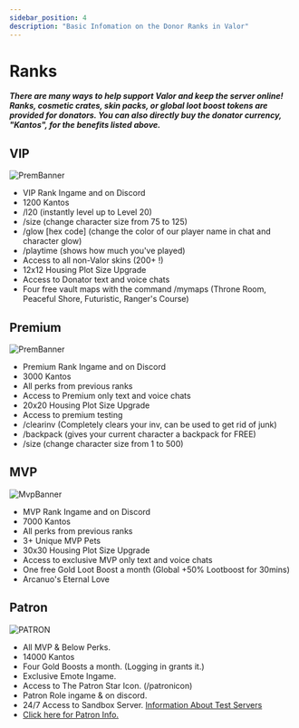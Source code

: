 ```yaml
---
sidebar_position: 4
description: "Basic Infomation on the Donor Ranks in Valor"
---
```


# Ranks
***There are many ways to help support Valor and keep the server online! Ranks, cosmetic crates, skin packs, or global loot boost tokens are provided for donators. You can also directly buy the donator currency, "Kantos", for the benefits listed above.***

## VIP
![PremBanner](https://mvp.valorserver.com/images/vip-banner.png)

- VIP Rank Ingame and on Discord
- 1200 Kantos
- /l20 (instantly level up to Level 20)
- /size (change character size from 75 to 125)
- /glow [hex code] (change the color of our player name in chat and character glow)
- /playtime (shows how much you've played)
- Access to all non-Valor skins (200+ !)
- 12x12 Housing Plot Size Upgrade
- Access to Donator text and voice chats
- Four free vault maps with the command /mymaps (Throne Room, Peaceful Shore, Futuristic, Ranger's Course)

## Premium
![PremBanner](https://mvp.valorserver.com/images/prem-banner.png)


- Premium Rank Ingame and on Discord
- 3000 Kantos
- All perks from previous ranks
- Access to Premium only text and voice chats
- 20x20 Housing Plot Size Upgrade
- Access to premium testing
- /clearinv (Completely clears your inv, can be used to get rid of junk)
- /backpack (gives your current character a backpack for FREE)
- /size (change character size from 1 to 500)

## MVP
![MvpBanner](https://mvp.valorserver.com/images/mvp-banner.png)


- MVP Rank Ingame and on Discord
- 7000 Kantos
- All perks from previous ranks
- 3+ Unique MVP Pets
- 30x30 Housing Plot Size Upgrade
- Access to exclusive MVP only text and voice chats
- One free Gold Loot Boost a month (Global +50% Lootboost for 30mins)
- Arcanuo's Eternal Love

## Patron

![PATRON](https://cdn.discordapp.com/attachments/1118235017550778448/1188098948041289880/patront.png?ex=65994a5f&is=6586d55f&hm=59fa5d2f871e6e96c8629f47f13347c33f6588456aa3470c2925dd5729720949&)


- All MVP & Below Perks.
- 14000 Kantos
- Four Gold Boosts a month. (Logging in grants it.)
- Exclusive Emote Ingame.
- Access to The Patron Star Icon. (/patronicon)
- Patron Role ingame & on discord.
- 24/7 Access to Sandbox Server.
[Information About Test Servers](https://wiki.valorserver.com/docs/valor_guides/premtesting)
- [Click here for Patron Info.](https://valorserver.com/blog.valorserver.com/patron-sandbox-server-info/)
